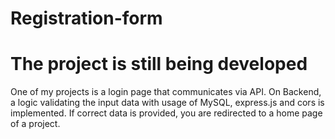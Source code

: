 # Registration-form
# The project is still being developed
One of my projects is a login page that communicates via API. On Backend, a logic validating the input data with usage of MySQL, express.js and cors is implemented. If correct data is provided, you are redirected to a home page of a project.
